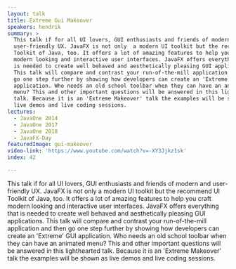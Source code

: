 ```yaml
---
layout: talk
title: Extreme Gui Makeover
speakers: hendrik
summary: >
  This talk if for all UI lovers, GUI enthusiasts and friends of modern and
  user-friendly UX. JavaFX is not only  a modern UI toolkit but the recommend UI
  Toolkit of Java, too. It offers a lot of amazing features to help you craft
  modern looking and interactive user interfaces. JavaFX offers everything that
  is needed to create well behaved and aesthetically pleasing GUI applications.
  This talk will compare and contrast your run-of-the-mill application and then
  go one step further by showing how developers can create an 'Extreme' GUI
  application. Who needs an old school toolbar when they can have an animated
  menu? This and other important questions will be answered in this lighthearted
  talk. Because it is an 'Extreme Makeover' talk the examples will be shown as
  live demos and live coding sessions.
lectures:
  - JavaOne 2014
  - JavaOne 2017
  - JavaOne 2018
  - JavaFX-Day
featuredImage: gui-makeover
video-link: 'https://www.youtube.com/watch?v=-XY3Jjkz1sk'
index: 42

---
```


This talk if for all UI lovers, GUI enthusiasts and friends of modern and user-friendly UX. JavaFX is not only  a modern UI toolkit but the recommend UI Toolkit of Java, too. It offers a lot of amazing features to help you craft modern looking and interactive user interfaces. JavaFX offers everything that is needed to create well behaved and aesthetically pleasing GUI applications. This talk will compare and contrast your run-of-the-mill application and then go one step further by showing how developers can create an 'Extreme' GUI application. Who needs an old school toolbar when they can have an animated menu? This and other important questions will be answered in this lighthearted talk. Because it is an 'Extreme Makeover' talk the examples will be shown as live demos and live coding sessions.

